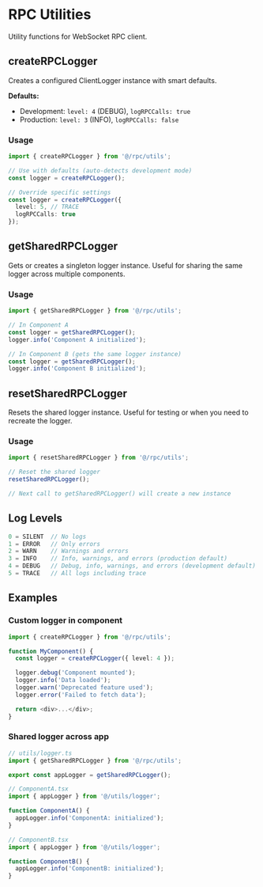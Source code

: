 # RPC Utilities

Utility functions for WebSocket RPC client.

## createRPCLogger

Creates a configured ClientLogger instance with smart defaults.

**Defaults:**
- Development: `level: 4` (DEBUG), `logRPCCalls: true`
- Production: `level: 3` (INFO), `logRPCCalls: false`

### Usage

```typescript
import { createRPCLogger } from '@/rpc/utils';

// Use with defaults (auto-detects development mode)
const logger = createRPCLogger();

// Override specific settings
const logger = createRPCLogger({
  level: 5, // TRACE
  logRPCCalls: true
});
```

## getSharedRPCLogger

Gets or creates a singleton logger instance. Useful for sharing the same logger across multiple components.

### Usage

```typescript
import { getSharedRPCLogger } from '@/rpc/utils';

// In Component A
const logger = getSharedRPCLogger();
logger.info('Component A initialized');

// In Component B (gets the same logger instance)
const logger = getSharedRPCLogger();
logger.info('Component B initialized');
```

## resetSharedRPCLogger

Resets the shared logger instance. Useful for testing or when you need to recreate the logger.

### Usage

```typescript
import { resetSharedRPCLogger } from '@/rpc/utils';

// Reset the shared logger
resetSharedRPCLogger();

// Next call to getSharedRPCLogger() will create a new instance
```

## Log Levels

```typescript
0 = SILENT  // No logs
1 = ERROR   // Only errors
2 = WARN    // Warnings and errors
3 = INFO    // Info, warnings, and errors (production default)
4 = DEBUG   // Debug, info, warnings, and errors (development default)
5 = TRACE   // All logs including trace
```

## Examples

### Custom logger in component

```typescript
import { createRPCLogger } from '@/rpc/utils';

function MyComponent() {
  const logger = createRPCLogger({ level: 4 });

  logger.debug('Component mounted');
  logger.info('Data loaded');
  logger.warn('Deprecated feature used');
  logger.error('Failed to fetch data');

  return <div>...</div>;
}
```

### Shared logger across app

```typescript
// utils/logger.ts
import { getSharedRPCLogger } from '@/rpc/utils';

export const appLogger = getSharedRPCLogger();

// ComponentA.tsx
import { appLogger } from '@/utils/logger';

function ComponentA() {
  appLogger.info('ComponentA: initialized');
}

// ComponentB.tsx
import { appLogger } from '@/utils/logger';

function ComponentB() {
  appLogger.info('ComponentB: initialized');
}
```
